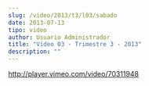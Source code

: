 ```yaml
---
slug: /video/2013/t3/l03/sabado
date: 2013-07-13
tipo: video
author: Usuario Administrador
title: "Video 03 - Trimestre 3 - 2013"
description: ""
---
```


http://player.vimeo.com/video/70311948

